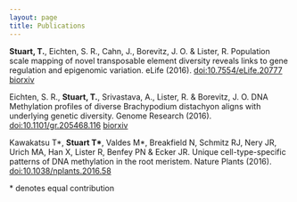 ```yaml
---
layout: page
title: Publications
---
```


**Stuart, T.**, Eichten, S. R., Cahn, J., Borevitz, J. O. & Lister, R. Population scale mapping of novel transposable element diversity reveals links to gene regulation and epigenomic variation. eLife (2016). [doi:10.7554/eLife.20777](http://dx.doi.org/10.7554/eLife.20777) [biorxiv](http://biorxiv.org/content/early/2016/02/21/039511)

Eichten, S. R., **Stuart, T.**, Srivastava, A., Lister, R. & Borevitz, J. O. DNA Methylation profiles of diverse Brachypodium distachyon aligns with underlying genetic diversity. Genome Research (2016). [doi:10.1101/gr.205468.116](http://dx.doi.org/10.1101/gr.205468.116) [biorxiv](http://biorxiv.org/content/early/2016/02/17/039602)

Kawakatsu T\*, **Stuart T\***, Valdes M\*, Breakfield N, Schmitz RJ, Nery JR, Urich MA, Han X, Lister R, Benfey PN & Ecker JR. Unique cell-type-specific patterns of DNA methylation in the root meristem. Nature Plants (2016). [doi:10.1038/nplants.2016.58](http://dx.doi.org/10.1038/nplants.2016.58)

\* denotes equal contribution
